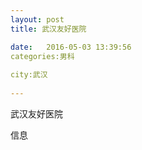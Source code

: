 ```yaml
--- 
layout: post 
title: 武汉友好医院

date:   2016-05-03 13:39:56 
categories:男科
  
city:武汉
  
--- 
```

   
武汉友好医院

信息

